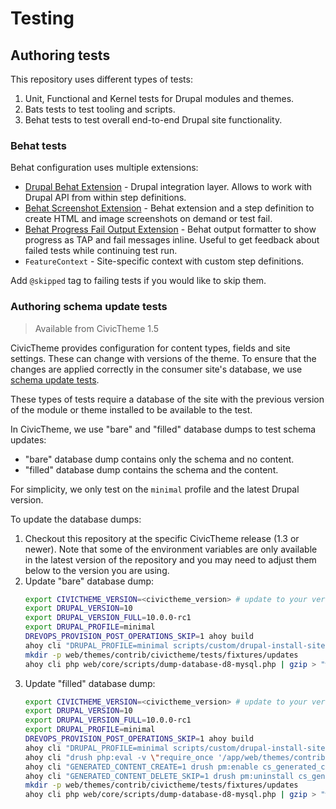 # Testing

## Authoring tests

This repository uses different types of tests:
1. Unit, Functional and Kernel tests for Drupal modules and themes.
2. Bats tests to test tooling and scripts.
3. Behat tests to test overall end-to-end Drupal site functionality.

### Behat tests

Behat configuration uses multiple extensions:
- [Drupal Behat Extension](https://github.com/jhedstrom/drupalextension) - Drupal integration layer. Allows to work with Drupal API from within step definitions.
- [Behat Screenshot Extension](https://github.com/integratedexperts/behat-screenshot) - Behat extension and a step definition to create HTML and image screenshots on demand or test fail.
- [Behat Progress Fail Output Extension](https://github.com/integratedexperts/behat-format-progress-fail) - Behat output formatter to show progress as TAP and fail messages inline. Useful to get feedback about failed tests while continuing test run.
- `FeatureContext` - Site-specific context with custom step definitions.

Add `@skipped` tag to failing tests if you would like to skip them.

### Authoring schema update tests

> Available from CivicTheme 1.5

CivicTheme provides configuration for content types, fields and site settings.
These can change with versions of the theme. To ensure that the changes are
applied correctly in the consumer site's database, we use
[schema update tests](web/themes/contrib/civictheme/tests/src/Functional/Update).

These types of tests require a database of the site with the previous
version of the module or theme installed to be available to the test.

In CivicTheme, we use "bare" and "filled" database dumps to test schema updates:
- "bare" database dump contains only the schema and no content.
- "filled" database dump contains the schema and the content.

For simplicity, we only test on the `minimal` profile and the latest Drupal version.

To update the database dumps:

1. Checkout this repository at the specific CivicTheme release (1.3 or newer).
   Note that some of the environment variables are only available in the latest
   version of the repository and you may need to adjust them below to the version
   you are using.
2. Update "bare" database dump:
   ```bash
   export CIVICTHEME_VERSION=<civictheme_version> # update to your version
   export DRUPAL_VERSION=10
   export DRUPAL_VERSION_FULL=10.0.0-rc1
   export DRUPAL_PROFILE=minimal
   DREVOPS_PROVISION_POST_OPERATIONS_SKIP=1 ahoy build
   ahoy cli "DRUPAL_PROFILE=minimal scripts/custom/drupal-install-site-1-enable-modules.sh"
   mkdir -p web/themes/contrib/civictheme/tests/fixtures/updates
   ahoy cli php web/core/scripts/dump-database-d8-mysql.php | gzip > "web/themes/contrib/civictheme/tests/fixtures/updates/drupal_${DRUPAL_VERSION_FULL}.${DRUPAL_PROFILE}.civictheme_${CIVICTHEME_VERSION}.bare.php.gz"
   ```
3. Update "filled" database dump:
   ```bash
   export CIVICTHEME_VERSION=<civictheme_version> # update to your version
   export DRUPAL_VERSION=10
   export DRUPAL_VERSION_FULL=10.0.0-rc1
   export DRUPAL_PROFILE=minimal
   DREVOPS_PROVISION_POST_OPERATIONS_SKIP=1 ahoy build
   ahoy cli "DRUPAL_PROFILE=minimal scripts/custom/drupal-install-site-1-enable-modules.sh"
   ahoy cli "drush php:eval -v \"require_once '/app/web/themes/contrib/civictheme/theme-settings.provision.inc'; civictheme_provision_cli();\""
   ahoy cli "GENERATED_CONTENT_CREATE=1 drush pm:enable cs_generated_content -y"
   ahoy cli "GENERATED_CONTENT_DELETE_SKIP=1 drush pm:uninstall cs_generated_content generated_content -y"
   mkdir -p web/themes/contrib/civictheme/tests/fixtures/updates
   ahoy cli php web/core/scripts/dump-database-d8-mysql.php | gzip > "web/themes/contrib/civictheme/tests/fixtures/updates/drupal_${DRUPAL_VERSION_FULL}.${DRUPAL_PROFILE}.civictheme_${CIVICTHEME_VERSION}.filled.php.gz"
   ```
